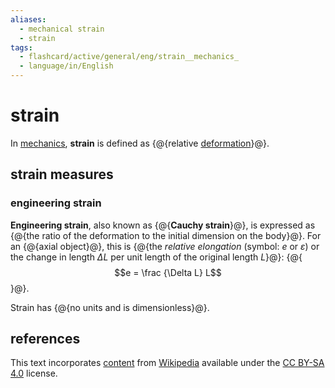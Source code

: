 ```yaml
---
aliases:
  - mechanical strain
  - strain
tags:
  - flashcard/active/general/eng/strain__mechanics_
  - language/in/English
---
```


# strain

In [mechanics](mechanics.md), __strain__ is defined as {@{relative [deformation](deformation%20(physics).md)}@}. <!--SR:!2028-06-26,1165,350-->

## strain measures

### engineering strain

__Engineering strain__, also known as {@{__Cauchy strain__}@}, is expressed as {@{the ratio of the deformation to the initial dimension on the body}@}. For an {@{axial object}@}, this is {@{the _relative elongation_ (symbol: $e$ or $\varepsilon$) or the change in length $\Delta L$ per unit length of the original length $L$}@}: {@{$$e = \frac {\Delta L} L$$}@}. <!--SR:!2028-02-23,1069,350!2027-09-25,951,350!2026-04-30,494,310!2026-06-29,589,330!2027-08-14,888,330-->

Strain has {@{no units and is dimensionless}@}. <!--SR:!2030-04-18,1637,330-->

## references

This text incorporates [content](https://en.wikipedia.org/wiki/strain_(mechanics)) from [Wikipedia](Wikipedia.md) available under the [CC BY-SA 4.0](https://creativecommons.org/licenses/by-sa/4.0/) license.
